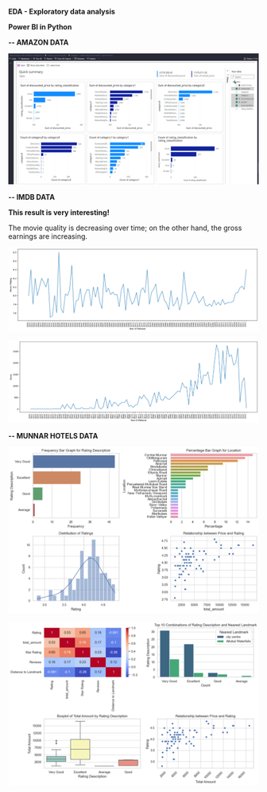 **EDA - Exploratory data analysis**

**Power BI in Python**

**-- AMAZON DATA**

![1693875240899](image/readme/1693875240899.png)

**-- IMDB DATA**

**This result is very interesting!**

The movie quality is decreasing over time; on the other hand, the gross earnings are increasing.

![1693880530004](image/readme/1693880530004.png)



![1693880547846](image/readme/1693880547846.png)

**-- MUNNAR HOTELS DATA**

![1694093600901](image/readme/1694093600901.png)

![1694093586391](image/readme/1694093586391.png)
